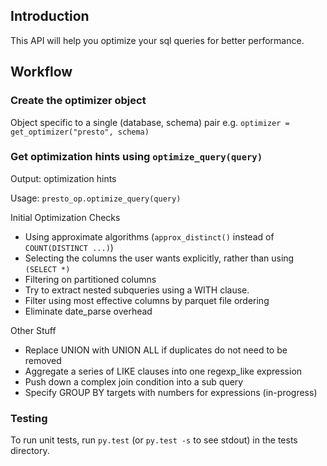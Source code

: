 
## Introduction
This API will help you optimize your sql queries for better performance.

## Workflow

### Create the optimizer object
Object specific to a single (database, schema) pair
e.g. `optimizer = get_optimizer("presto", schema)`

### Get optimization hints using `optimize_query(query)`
Output: optimization hints

Usage: `presto_op.optimize_query(query)`

Initial Optimization Checks
  * Using approximate algorithms (`approx_distinct()` instead of `COUNT(DISTINCT ...)`)
  * Selecting the columns the user wants explicitly, rather than using `(SELECT *)`
  * Filtering on partitioned columns
  * Try to extract nested subqueries using a WITH clause.
  * Filter using most effective columns by parquet file ordering
  * Eliminate date_parse overhead

Other Stuff
  * Replace UNION with UNION ALL if duplicates do not need to be removed
  * Aggregate a series of LIKE clauses into one regexp_like expression
  * Push down a complex join condition into a sub query
  * Specify GROUP BY targets with numbers for expressions (in-progress)

### Testing
To run unit tests, run `py.test` (or `py.test -s` to see stdout) in the tests directory.
